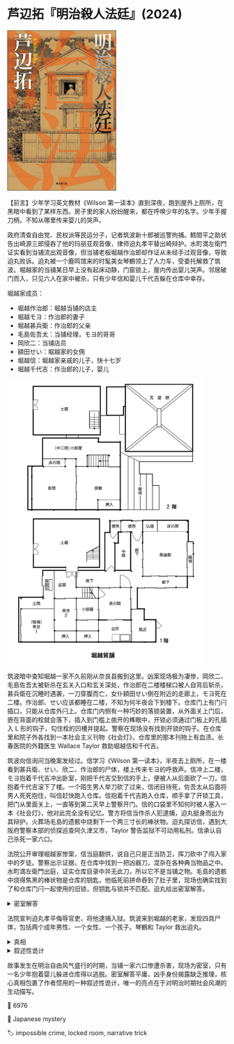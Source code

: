# 芦辺拓『明治殺人法廷』(2024)

<img src=images/2024b_cover.jpg width=250/>

【前言】少年学习英文教材《Wilson 第一读本》直到深夜，跑到屋外上厕所，在黑暗中看到了某样东西。房子里的家人纷纷醒来，都在呼唤少年的名字。少年手握刀柄，不知从哪里传来婴儿的哭声。

政府清查自由党、民权派等民运分子，记者筑波新十郎被巡警拘捕。鱈間平之助状告出崎源三郎侵吞了他的玛丽亚观音像，律师迫丸孝平替出崎辩护。水町満左衛門证实看到当铺流出观音像，但当铺老板堀越作治郎却作证从未经手过观音像，导致迫丸败诉。迫丸被一个鹿鸣馆来的时髦美女琴鶴领上了人力车，受委托解救了筑波。堀越家的当铺某日早上没有起床动静，门窗锁上，屋内传出婴儿哭声。邻居破门而入，只见六人在家中被杀，只有少年信和婴儿千代吉躲在仓库中幸存。

堀越家成员：
* 堀越作治郎：堀越当铺的店主
* 堀越モヨ：作治郎的妻子
* 堀越甚兵衛：作治郎的父亲
* 毛島佐吾太：当铺经理，モヨ的哥哥
* 岡欣二：当铺店员
* 額田せい：堀越家的女佣
* 堀越信：堀越家亲戚的儿子，快十七岁
* 堀越千代吉：作治郎的儿子，婴儿

<img src=images/2024b_floor_plan.jpg width=450/>

筑波暗中查知堀越一家不久前刚从奈良县搬到这里。凶案现场极为凄惨，岡欣二、毛島佐吾太被斩杀在玄关入口和玄关深处，作治郎在二楼楼梯口被人自背后斩杀，甚兵衛在沉睡时遇袭，一刀穿腹而亡，女仆額田せい倒在附近的走廊上，モヨ死在二楼。作治郎、せい应该都睡在二楼，不知为何半夜会下到楼下。仓库门上有门闩插口，只能从仓库外闩上。仓库门内侧有一种巧妙的落锁装置，从外面关上门后，嵌在背面的栓就会落下，插入到门槛上凿开的榫眼中，开锁必须通过门板上的孔插入 L 形的钩子，勾住栓的凹槽并提起。警察在现场没有找到开锁的钩子。在仓库里和院子外各找到一本社会主义刊物《社会灯》，仓库里的那本刊物上有血渍。长春医院的外籍医生 Wallace Taylor 救助堀越信和千代吉。

筑波向信询问当晚案发经过。信学习《Wilson 第一读本》，半夜去上厕所，在一楼看到甚兵衛、せい、欣二、作治郎的尸体，楼上传来モヨ的呼救声。信冲上二楼，モヨ抱着千代吉冲出卧室，刚把千代吉交到信的手上，便被人从后面砍了一刀，信抱着千代吉滚下了楼。一个陌生男人举刀砍了过来，信闭目待死，佐吾太从后面将男人死死抱住，叫信赶快跑入仓库。信抱着千代吉跑入仓库，顺手拿了开锁工具，把门从里面关上，一直等到第二天早上警察开门。信的口袋里不知何时被人塞入一本《社会灯》，他对此完全没有记忆。警方将信当作杀人犯逮捕，迫丸挺身而出为其辩护。火葬场毛島的遗骸中烧剩下一个两三寸长的棒状物。迫丸探访信，遇到大阪府警察本部的侦探巡查阿久津又市，Taylor 警告监狱不可动用私刑。信承认自己杀死一家六口。

法院公开审理堀越家惨案，信当庭翻供，说自己只是正当防卫，挥刀砍中了闯入家中的歹徒。警察出示证据，在仓库中找到一把凶器刀，混杂在各种典当物品之中。水町満左衛門出庭，证实仓库目录中并无此刀，所以它不是当铺之物。毛島的遗骸中烧得焦黑的棒状物是仓库的钥匙，他临死前拼命吞到了肚子里，现场也确实找到了和仓库门闩一起使用的旧锁，但钥匙与锁并不匹配。迫丸给出密室解答。

<details><summary>密室解答</summary>
毛島让信与千代吉进入仓库，锁上仓库的锁，吞下钥匙，等入侵者离开后爬起来锁好屋门，力竭身亡。现场留下的锁是后来警察留下的假锁。
</details>

法院宣判迫丸孝平侮辱官吏，将他逮捕入狱。筑波来到堀越的老家，发现四具尸体，包括两个成年男性、一个女性、一个孩子。琴鶴和 Taylor 救出迫丸。

<details><summary>真相</summary>
堀越一家早已死亡，当铺中的堀越一家为假冒，他们的真实身份是避难中的民运分子。自称毛島佐吾太和堀越モヨ的男女生下了千代吉。毛島小时候的一天，父亲从藩厅遣返，变得精神异常，疯狂地砍杀家人，毛島自卫中杀死父亲，救下尚为婴儿的侄女，被当作杀人犯逮捕入狱。毛島后来奋力脱狱逃亡。

堀越信其实是少女，毛島给她买了自己曾经学习的《Wilson 第一读本》。大阪掀起自由民主浪潮，政府当局出于政治需要制造灭门惨案，意图编造情节，说旧自由党的一个团伙潜伏在贫民窟，袭击一个富裕的当铺家庭，抢夺财物并进行大屠杀，留在现场的《社会灯》刊物是故意栽赃。由于仓库大门上锁，毛島吞下了钥匙，大屠杀未能得逞，假扮抢劫亦无法实现。犯人于是打算将罪名推给信，为了解释密室状况，在搜查时安放了一把凶器刀，但血液鉴定表明上面涂的是鸡血而不是人血。真凶是巡查阿久津又市。
</details>

<details><summary>叙述性诡计</summary>
开头读《Wilson 第一读本》的少年是年幼的毛島佐吾太，而不是故事主线发生时的堀越信。
</details>

故事发生在明治自由风气盛行的时期，当铺一家六口惨遭杀害，现场为密室，只有一名少年抱着婴儿躲进仓库得以逃脱。密室解答平庸，凶手身份揭露缺乏推理，核心真相包裹了作者惯用的一种叙述性诡计，唯一的亮点在于对明治时期社会风潮的生动描写。

:link: 6976

:file_folder: Japanese mystery

:label: impossible crime, locked room, narrative trick
